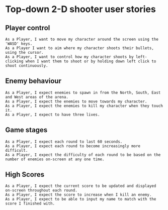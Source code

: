 # Top-down 2-D shooter user stories

## Player control

    As a Player, I want to move my character around the screen using the 'WASD' keys.
    As a Player I want to aim where my character shoots their bullets, using the cursor.
    As a Player, I want to control how my character shoots by left-clicking when I want them to shoot or by holding down left click to shoot continuously.

## Enemy behaviour

    As a Player, I expect enemies to spawn in from the North, South, East and West areas of the arena.
    As a Player, I expect the enemies to move towards my character.
    As a Player, I expect the enemies to kill my character when they touch it.
    As a Player, I expect to have three lives.

## Game stages

    As a Player, I expect each round to last 60 seconds.
    As a Player, I expect each round to become increasingly more difficult.
    As a Player, I expect the difficulty of each round to be based on the number of enemies on-screen at any one time.

## High Scores

    As a Player, I expect the current score to be updated and displayed on-screen throughout each round.
    As a Player, I expect the score to increase when I kill an enemy.
    As a Player, I expect to be able to input my name to match with the score I finished with.
